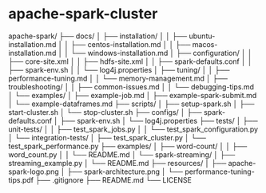 # apache-spark-cluster

apache-spark/
├── docs/
│   ├── installation/
│   │   ├── ubuntu-installation.md
│   │   ├── centos-installation.md
│   │   ├── macos-installation.md
│   │   └── windows-installation.md
│   ├── configuration/
│   │   ├── core-site.xml
│   │   ├── hdfs-site.xml
│   │   ├── spark-defaults.conf
│   │   ├── spark-env.sh
│   │   └── log4j.properties
│   ├── tuning/
│   │   ├── performance-tuning.md
│   │   └── memory-management.md
│   ├── troubleshooting/
│   │   ├── common-issues.md
│   │   └── debugging-tips.md
│   └── examples/
│       ├── example-job.md
│       ├── example-spark-submit.md
│       └── example-dataframes.md
├── scripts/
│   ├── setup-spark.sh
│   ├── start-cluster.sh
│   └── stop-cluster.sh
├── configs/
│   ├── spark-defaults.conf
│   ├── spark-env.sh
│   └── log4j.properties
├── tests/
│   ├── unit-tests/
│   │   ├── test_spark_jobs.py
│   │   └── test_spark_configuration.py
│   └── integration-tests/
│       ├── test_spark_cluster.py
│       └── test_spark_performance.py
├── examples/
│   ├── word-count/
│   │   ├── word_count.py
│   │   └── README.md
│   └── spark-streaming/
│       ├── streaming_example.py
│       └── README.md
├── resources/
│   ├── apache-spark-logo.png
│   ├── spark-architecture.png
│   └── performance-tuning-tips.pdf
├── .gitignore
├── README.md
└── LICENSE

